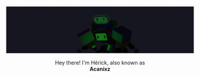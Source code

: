 ![Dynamic Banner](https://github.com/Acanixz/profile-banner/blob/main/main.png)

<p align="center">
  Hey there! I'm Hérick, also known as <br>
  <b>Acanixz</b>
</p>
